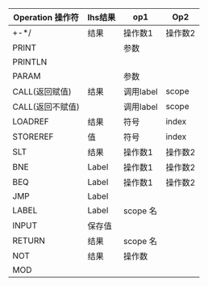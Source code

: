 | Operation 操作符 | lhs结果 | op1       | Op2     |
| ---------------- | ------- | --------- | ------- |
| +\-\*\/          | 结果    | 操作数1   | 操作数2 |
| PRINT            |         | 参数      |         |
| PRINTLN          |         |          |         |
| PARAM            |         | 参数      |         |
| CALL(返回赋值)   | 结果    | 调用label | scope |
| CALL(返回不赋值) |         | 调用label | scope |
| LOADREF          | 结果    | 符号      | index   |
| STOREREF         | 值      | 符号      | index   |
| SLT              | 结果     | 操作数1   | 操作数2 |
| BNE              | Label  | 操作数1 | 操作数2    |
| BEQ              | Label    | 操作数1   | 操作数2    |
| JMP              | Label |      |         |
| LABEL            | Label | scope 名 |         |
| INPUT            | 保存值 |       |         |
| RETURN           | 结果 | scope 名 |         |
| NOT              | 结果    | 操作数    |         |
| MOD              |         |           |         |






